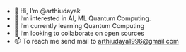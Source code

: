 - 👋 Hi, I’m @arthiudayak
- 👀 I’m interested in AI, ML Quantum Computing.
- 🌱 I’m currently learning Quantum Computing
- 💞️ I’m looking to collaborate on open sources
- 📫 To reach me send mail to arthiudaya1996@gmail.com

<!---
arthiudayak/arthiudayak is a ✨ special ✨ repository because its `README.md` (this file) appears on your GitHub profile.
You can click the Preview link to take a look at your changes.
--->
